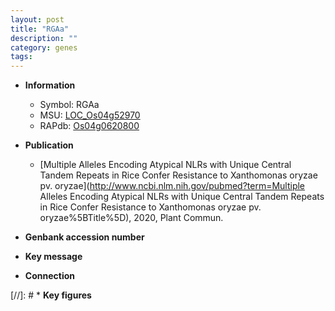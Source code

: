```yaml
---
layout: post
title: "RGAa"
description: ""
category: genes
tags: 
---
```


* **Information**  
    + Symbol: RGAa  
    + MSU: [LOC_Os04g52970](http://rice.uga.edu/cgi-bin/ORF_infopage.cgi?orf=LOC_Os04g52970)  
    + RAPdb: [Os04g0620800](https://rapdb.dna.affrc.go.jp/locus/?name=Os04g0620800)  

* **Publication**  
    + [Multiple Alleles Encoding Atypical NLRs with Unique Central Tandem Repeats in Rice Confer Resistance to Xanthomonas oryzae pv. oryzae](http://www.ncbi.nlm.nih.gov/pubmed?term=Multiple Alleles Encoding Atypical NLRs with Unique Central Tandem Repeats in Rice Confer Resistance to Xanthomonas oryzae pv. oryzae%5BTitle%5D), 2020, Plant Commun.

* **Genbank accession number**  

* **Key message**  

* **Connection**  

[//]: # * **Key figures**  


